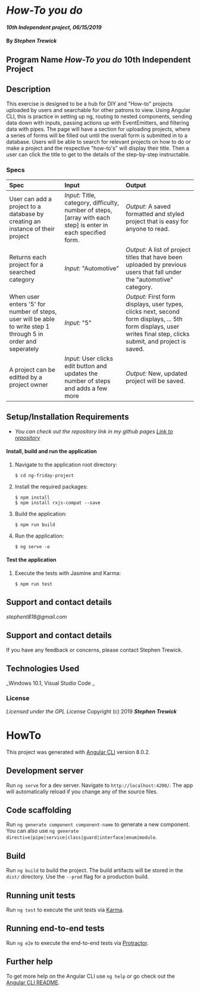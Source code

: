 # _How-To you do_

#### _10th Independent project, 06/15/2019_

#### By _**Stephen Trewick**_

## Program Name _How-To you do_ 10th Independent Project

## Description

This exercise is designed to be a hub for DIY and "How-to" projects uploaded by users and searchable for other patrons to view. Using Angular CLI, this is practice in setting up ng, routing to nested components, sending data down with inputs, passing actions up with EventEmitters, and filtering data with pipes. The page will have a section for uploading projects, where a series of forms will be filled out until the overall form is submitted in to a database. Users will be able to search for relevant projects on how to do or make a project and the respective "how-to's" will display their title. Then a user can click the title to get to the details of the step-by-step instructable.

### Specs

| Spec | Input | Output |
| :-----------------    | :------------------ | :-------------- |
| User can add a project to a database by creating an instance of their project | _Input:_ Title, category, difficulty, number of steps, [array with each step] is enter in each specified form. | _Output:_ A saved formatted and styled project that is easy for anyone to read. |
| Returns each project for a searched category | _Input:_ "Automotive" | _Output:_ A list of project titles that have been uploaded by previous users that fall under the "automotive" category. |
| When user enters '5' for number of steps, user will be able to write step 1 through 5 in order and seperately | _Input:_ "5" | _Output:_ First form displays, user types, clicks next, second form displays, ... 5th form displays, user writes final step, clicks submit, and project is saved. |
| A project can be editted by a project owner | _Input:_ User clicks edit button and updates the number of steps and adds a few more | _Output:_ New, updated project will be saved. |

## Setup/Installation Requirements

* _You can check out the repository link in my github pages [Link to repository](https://github.com/step818/ng-instructable)_

#### Install, build and run the application
1. Navigate to the application root directory:

       $ cd ng-friday-project
2. Install the required packages:

       $ npm install
       $ npm install rxjs-compat --save
3. Build the application:

       $ npm run build
4. Run the application:

       $ ng serve -o

#### Test the application
1. Execute the tests with Jasmine and Karma:

       $ npm run test


## Support and contact details

_stephent818@gmail.com_

## Support and contact details

If you have any feedback or concerns, please contact Stephen Trewick.

## Technologies Used

_Windows 10.1, Visual Studio Code _

### License
*Licensed under the GPL License*
Copyright (c) 2019 **_Stephen Trewick_**



# HowTo

This project was generated with [Angular CLI](https://github.com/angular/angular-cli) version 8.0.2.

## Development server

Run `ng serve` for a dev server. Navigate to `http://localhost:4200/`. The app will automatically reload if you change any of the source files.

## Code scaffolding

Run `ng generate component component-name` to generate a new component. You can also use `ng generate directive|pipe|service|class|guard|interface|enum|module`.

## Build

Run `ng build` to build the project. The build artifacts will be stored in the `dist/` directory. Use the `--prod` flag for a production build.

## Running unit tests

Run `ng test` to execute the unit tests via [Karma](https://karma-runner.github.io).

## Running end-to-end tests

Run `ng e2e` to execute the end-to-end tests via [Protractor](http://www.protractortest.org/).

## Further help

To get more help on the Angular CLI use `ng help` or go check out the [Angular CLI README](https://github.com/angular/angular-cli/blob/master/README.md).
